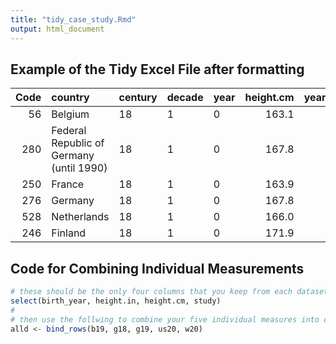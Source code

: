 ```yaml
---
title: "tidy_case_study.Rmd"
output: html_document
---
```




## Example of the Tidy Excel File after formatting

| Code|country                                  |century |decade |year | height.cm| year_decade| height.in|
|----:|:----------------------------------------|:-------|:------|:----|---------:|-----------:|---------:|
|   56|Belgium                                  |18      |1      |0    |     163.1|        1810|  64.21260|
|  280|Federal Republic of Germany (until 1990) |18      |1      |0    |     167.8|        1810|  66.06299|
|  250|France                                   |18      |1      |0    |     163.9|        1810|  64.52756|
|  276|Germany                                  |18      |1      |0    |     167.8|        1810|  66.06299|
|  528|Netherlands                              |18      |1      |0    |     166.0|        1810|  65.35433|
|  246|Finland                                  |18      |1      |0    |     171.9|        1810|  67.67717|

## Code for Combining Individual Measurements



```r
# these should be the only four columns that you keep from each dataset.
select(birth_year, height.in, height.cm, study)
#
# then use the follwing to combine your five individual measures into one dataset.
alld <- bind_rows(b19, g18, g19, us20, w20)
```

  

